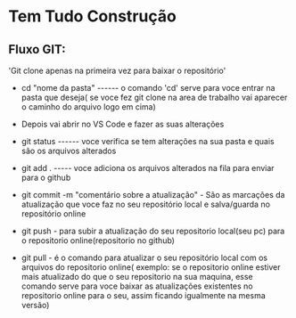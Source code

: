 # Tem Tudo Construção

<h2>Fluxo GIT:</h2>

 'Git clone apenas na primeira vez para baixar o repositório'
* cd "nome da pasta" ------ o comando 'cd' serve para voce entrar na pasta que deseja( se voce fez git clone na area de trabalho vai aparecer o caminho do arquivo logo em cima)
* Depois vai abrir no VS Code e fazer as suas alterações 
* git status ------ voce verifica se tem alterações na sua pasta e quais são os arquivos alterados
* git add .    ----- voce adiciona os arquivos alterados na fila para enviar para o github
* git commit -m "comentário sobre a atualização"   -  São as marcações da atualização que voce faz no seu repositório local e salva/guarda no repositório online
* git push   - para subir a atualização do seu repositorio local(seu pc) para o repositorio online(repositorio no github)

* git pull - é o comando para atualizar o seu repositório local com os arquivos do repositorio online( exemplo: se o repositorio online estiver mais atualizado do que o seu repositorio na sua maquina, esse comando serve para voce baixar as atualizações existentes no repositorio online para o seu, assim ficando igualmente na mesma versão)
